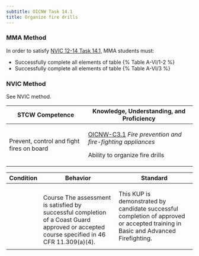 ```yaml
---
subtitle: OICNW Task 14.1 
title: Organize fire drills
---
```



### MMA Method

In order to satisfy  [NVIC 12-14  Task  14.1](/stcw23/assets/images/nvic-12-14.pdf), MMA students must:

* Successfully complete all elements of table {% Table A-VI/1-2 %}
* Successfully complete all elements of table {% Table A-VI/3 %}


### NVIC Method

<a onclick="togglevisibility('nvic_methods')" >See NVIC method.</a>

<div id='nvic_methods' class='hide'>

<table>
<thead>
<tr>
<th class='forty'> STCW Competence </th>
<th class='sixty'> Knowledge, Understanding, and Proficiency </th>
</tr>
</thead>




<tbody>
<tr><td markdown='1'>

Prevent, control and fight fires on board

</td><td markdown='1'>

[OICNW-C3.1](../../tables/21.html#OICNW-C3.1) *Fire prevention and fire-fighting appliances*

Ability to organize fire drills

</td></tr>


</tbody>
</table>


<table>
<thead>
<tr><th class='twenty'>  Condition </th><th class='twenty'> Behavior </th><th  class='sixty'>Standard </th></tr>
</thead>
<tbody >



<tr><td markdown='1'>


</td><td markdown='1'>


<br>

<div class="tooltip">Course
<span class="tooltiptext">
The assessment is satisfied by successful completion of a Coast Guard approved or accepted course specified in 46 CFR 11.309(a)(4).
</span>
</div>


</td><td markdown='1'>

This KUP is demonstrated by candidate successful completion of approved or accepted training in Basic and Advanced Firefighting.

</td></tr>
</tbody>
</table>
</div>
